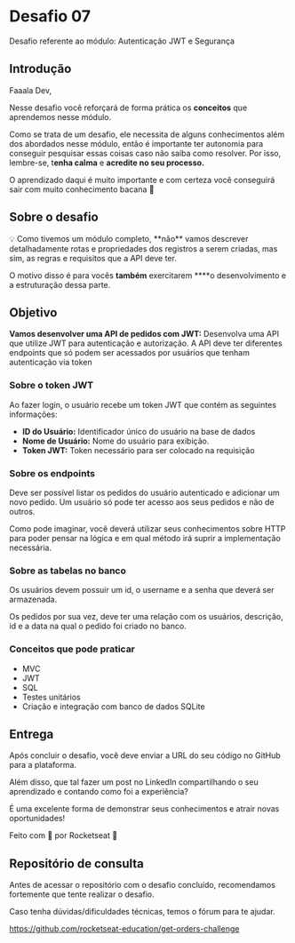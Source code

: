 # Desafio 07

Desafio referente ao módulo: Autenticação JWT e Segurança

## Introdução

Faaala Dev,

Nesse desafio você reforçará de forma prática os **conceitos** que aprendemos nesse módulo.

Como se trata de um desafio, ele necessita de alguns conhecimentos além dos abordados nesse módulo, então é importante ter autonomia para conseguir pesquisar essas coisas caso não saiba como resolver. Por isso, lembre-se, t**enha calma** e **acredite no seu processo.**

O aprendizado daqui é muito importante e com certeza você conseguirá sair com muito conhecimento bacana 💜

## Sobre o desafio

<aside>
💡 Como tivemos um módulo completo, **não** vamos descrever detalhadamente rotas e propriedades dos registros a serem criadas, mas sim, as regras e requisitos que a API deve ter.

O motivo disso é para vocês **também** exercitarem ****o desenvolvimento e a estruturação dessa parte.

</aside>

## Objetivo

**Vamos desenvolver uma API de pedidos com JWT:** Desenvolva uma API que utilize JWT para autenticação e autorização. A API deve ter diferentes endpoints que só podem ser acessados por usuários que tenham autenticação via token

### Sobre o token JWT

Ao fazer login, o usuário recebe um token JWT que contém as seguintes informações:

- **ID do Usuário:** Identificador único do usuário na base de dados
- **Nome de Usuário:** Nome do usuário para exibição.
- **Token JWT:** Token necessário para ser colocado na requisição

### Sobre os endpoints

Deve ser possível listar os pedidos do usuário autenticado e adicionar um novo pedido. Um usuário só pode ter acesso aos seus pedidos e não de outros.

Como pode imaginar, você deverá utilizar seus conhecimentos sobre HTTP para poder pensar na lógica e em qual método irá suprir a implementação necessária.

### Sobre as tabelas no banco

Os usuários devem possuir um id, o username e a senha que deverá ser armazenada.

Os pedidos por sua vez, deve ter uma relação com os usuários, descrição, id e a data na qual o pedido foi criado no banco.

### Conceitos que pode praticar

- MVC
- JWT
- SQL
- Testes unitários
- Criação e integração com banco de dados SQLite

## Entrega

Após concluir o desafio, você deve enviar a URL do seu código no GitHub para a plataforma. 

Além disso, que tal fazer um post no LinkedIn compartilhando o seu aprendizado e contando como foi a experiência?

É uma excelente forma de demonstrar seus conhecimentos e atrair novas oportunidades!

Feito com 💜 por Rocketseat 👋

## Repositório de consulta

Antes de acessar o repositório com o desafio concluído, recomendamos fortemente que tente realizar o desafio.

Caso tenha dúvidas/dificuldades técnicas, temos o fórum para te ajudar.

https://github.com/rocketseat-education/get-orders-challenge

